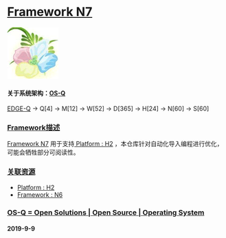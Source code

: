 ﻿# [Framework N7](https://github.com/OS-Q/N7)
[![sites](OS-Q/OS-Q.png)](http://www.OS-Q.com)
#### 关于系统架构：[OS-Q](https://github.com/OS-Q/OS-Q)

[EDGE-Q](https://github.com/OS-Q/EDGE-Q) -> Q[4] -> M[12] -> W[52] -> D[365] -> H[24] -> N[60] -> S[60]

### [Framework描述](https://github.com/OS-Q/N7/wiki) 

[Framework N7](https://github.com/OS-Q/N7) 用于支持[ Platform : H2](https://github.com/OS-Q/H2) ，本仓库针对自动化导入编程进行优化，可能会牺牲部分可阅读性。

### [关联资源](https://github.com/OS-Q/)

*  [ Platform : H2](https://github.com/OS-Q/H2) 
*  [ Framework : N6](https://github.com/OS-Q/N6) 

### [OS-Q = Open Solutions | Open Source |  Operating System ](http://www.OS-Q.com/N7)
####  2019-9-9